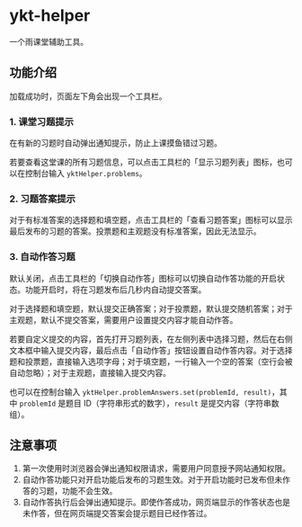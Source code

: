 # ykt-helper

一个雨课堂辅助工具。

## 功能介绍

加载成功时，页面左下角会出现一个工具栏。

### 1. 课堂习题提示

在有新的习题时自动弹出通知提示，防止上课摸鱼错过习题。

若要查看这堂课的所有习题信息，可以点击工具栏的「显示习题列表」图标，也可以在控制台输入 `yktHelper.problems`。

### 2. 习题答案提示

对于有标准答案的选择题和填空题，点击工具栏的「查看习题答案」图标可以显示最后发布的习题的答案。投票题和主观题没有标准答案，因此无法显示。

### 3. 自动作答习题

默认关闭，点击工具栏的「切换自动作答」图标可以切换自动作答功能的开启状态。功能开启时，将在习题发布后几秒内自动提交答案。

对于选择题和填空题，默认提交正确答案；对于投票题，默认提交随机答案；对于主观题，默认不提交答案，需要用户设置提交内容才能自动作答。

若要自定义提交的内容，首先打开习题列表，在左侧列表中选择习题，然后在右侧文本框中输入提交内容，最后点击「自动作答」按钮设置自动作答内容。对于选择题和投票题，直接输入选项字母；对于填空题，一行输入一个空的答案（空行会被自动忽略）；对于主观题，直接输入提交内容。

也可以在控制台输入 `yktHelper.problemAnswers.set(problemId, result)`，其中 `problemId` 是题目 ID（字符串形式的数字），`result` 是提交内容（字符串数组）。

## 注意事项

1. 第一次使用时浏览器会弹出通知权限请求，需要用户同意授予网站通知权限。
2. 自动作答功能只对开启功能后发布的习题生效。对于开启功能时已发布但未作答的习题，功能不会生效。
3. 自动作答执行后会弹出通知提示。即使作答成功，网页端显示的作答状态也是未作答，但在网页端提交答案会提示题目已经作答过。

